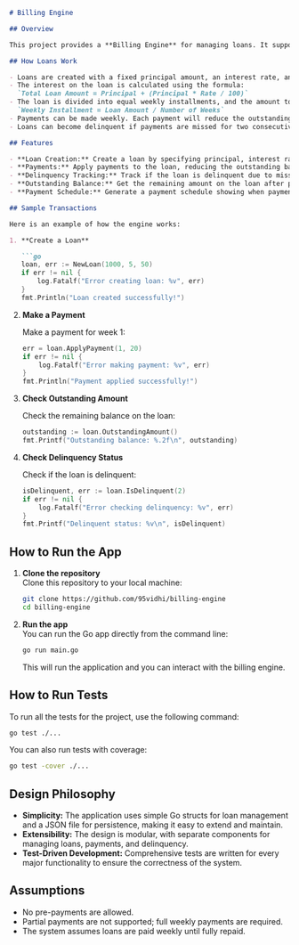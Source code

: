 ```markdown
# Billing Engine

## Overview

This project provides a **Billing Engine** for managing loans. It supports features such as loan creation, payments, generating payment schedules, calculating outstanding amounts, and handling loan delinquency. The app uses Go structs and JSON files for persistence, ensuring a simple and lightweight design.

## How Loans Work

- Loans are created with a fixed principal amount, an interest rate, and a number of weeks (e.g., 50 weeks).
- The interest on the loan is calculated using the formula:  
  `Total Loan Amount = Principal + (Principal * Rate / 100)`
- The loan is divided into equal weekly installments, and the amount to be paid weekly is calculated using:  
  `Weekly Installment = Loan Amount / Number of Weeks`
- Payments can be made weekly. Each payment will reduce the outstanding balance by the weekly installment amount.
- Loans can become delinquent if payments are missed for two consecutive weeks. Delinquency status is checked during each payment.

## Features

- **Loan Creation:** Create a loan by specifying principal, interest rate, and number of weeks.
- **Payments:** Apply payments to the loan, reducing the outstanding balance.
- **Delinquency Tracking:** Track if the loan is delinquent due to missed payments.
- **Outstanding Balance:** Get the remaining amount on the loan after payments.
- **Payment Schedule:** Generate a payment schedule showing when payments are due and their status.

## Sample Transactions

Here is an example of how the engine works:

1. **Create a Loan**

   ```go
   loan, err := NewLoan(1000, 5, 50)
   if err != nil {
       log.Fatalf("Error creating loan: %v", err)
   }
   fmt.Println("Loan created successfully!")
   ```

2. **Make a Payment**

   Make a payment for week 1:

   ```go
   err = loan.ApplyPayment(1, 20)
   if err != nil {
       log.Fatalf("Error making payment: %v", err)
   }
   fmt.Println("Payment applied successfully!")
   ```

3. **Check Outstanding Amount**

   Check the remaining balance on the loan:

   ```go
   outstanding := loan.OutstandingAmount()
   fmt.Printf("Outstanding balance: %.2f\n", outstanding)
   ```

4. **Check Delinquency Status**

   Check if the loan is delinquent:

   ```go
   isDelinquent, err := loan.IsDelinquent(2)
   if err != nil {
       log.Fatalf("Error checking delinquency: %v", err)
   }
   fmt.Printf("Delinquent status: %v\n", isDelinquent)
   ```

## How to Run the App

1. **Clone the repository**  
   Clone this repository to your local machine:

   ```bash
   git clone https://github.com/95vidhi/billing-engine
   cd billing-engine
   ```

2. **Run the app**  
   You can run the Go app directly from the command line:

   ```bash
   go run main.go
   ```

   This will run the application and you can interact with the billing engine.

## How to Run Tests

To run all the tests for the project, use the following command:

```bash
go test ./...
```

You can also run tests with coverage:

```bash
go test -cover ./...
```

## Design Philosophy

- **Simplicity:** The application uses simple Go structs for loan management and a JSON file for persistence, making it easy to extend and maintain.
- **Extensibility:** The design is modular, with separate components for managing loans, payments, and delinquency.
- **Test-Driven Development:** Comprehensive tests are written for every major functionality to ensure the correctness of the system.

## Assumptions

- No pre-payments are allowed.
- Partial payments are not supported; full weekly payments are required.
- The system assumes loans are paid weekly until fully repaid.

```
